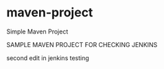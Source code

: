 # maven-project

Simple Maven Project


SAMPLE MAVEN PROJECT FOR CHECKING JENKINS

second edit in jenkins testing
